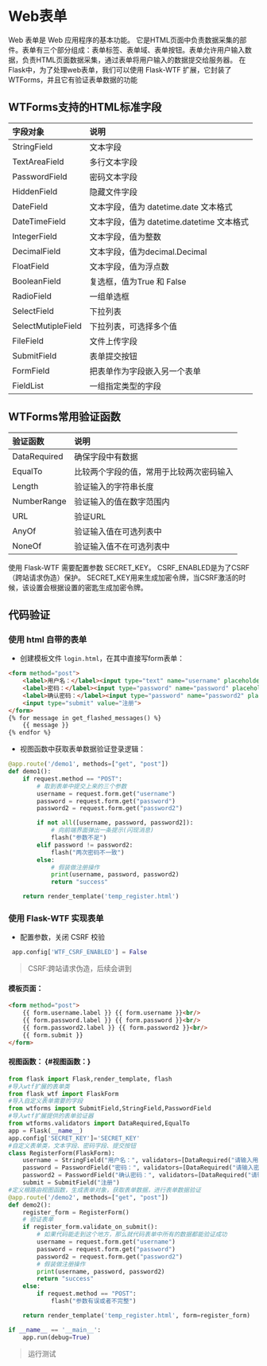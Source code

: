 # Web表单

Web 表单是 Web 应用程序的基本功能。
它是HTML页面中负责数据采集的部件。表单有三个部分组成：表单标签、表单域、表单按钮。表单允许用户输入数据，负责HTML页面数据采集，通过表单将用户输入的数据提交给服务器。
在Flask中，为了处理web表单，我们可以使用 Flask-WTF 扩展，它封装了 WTForms，并且它有验证表单数据的功能
## WTForms支持的HTML标准字段
| 字段对象 | 说明 |
| :--- | :--- |
| StringField | 文本字段 |
| TextAreaField | 多行文本字段 |
| PasswordField | 密码文本字段 |
| HiddenField | 隐藏文件字段 |
| DateField | 文本字段，值为 datetime.date 文本格式 |
| DateTimeField | 文本字段，值为 datetime.datetime 文本格式 |
| IntegerField | 文本字段，值为整数 |
| DecimalField | 文本字段，值为decimal.Decimal |
| FloatField | 文本字段，值为浮点数 |
| BooleanField | 复选框，值为True 和 False |
| RadioField | 一组单选框 |
| SelectField | 下拉列表 |
| SelectMutipleField | 下拉列表，可选择多个值 |
| FileField | 文件上传字段 |
| SubmitField | 表单提交按钮 |
| FormField | 把表单作为字段嵌入另一个表单 |
| FieldList | 一组指定类型的字段 |
## WTForms常用验证函数
| 验证函数 | 说明 |
| :--- | :--- |
| DataRequired | 确保字段中有数据 |
| EqualTo | 比较两个字段的值，常用于比较两次密码输入 |
| Length | 验证输入的字符串长度 |
| NumberRange | 验证输入的值在数字范围内 |
| URL | 验证URL |
| AnyOf | 验证输入值在可选列表中 |
| NoneOf | 验证输入值不在可选列表中 |
使用 Flask-WTF 需要配置参数 SECRET\_KEY。
CSRF\_ENABLED是为了CSRF（跨站请求伪造）保护。 SECRET\_KEY用来生成加密令牌，当CSRF激活的时候，该设置会根据设置的密匙生成加密令牌。
## 代码验证
### 使用 html 自带的表单
- 创建模板文件 `login.html`，在其中直接写form表单：
```html
<form method="post">
    <label>用户名：</label><input type="text" name="username" placeholder="请输入用户名"><br/>
    <label>密码：</label><input type="password" name="password" placeholder="请输入密码"><br/>
    <label>确认密码：</label><input type="password" name="password2" placeholder="请输入确认密码"><br/>
    <input type="submit" value="注册">
</form>
{% for message in get_flashed_messages() %}
    {{ message }}
{% endfor %}
```
- 视图函数中获取表单数据验证登录逻辑：
```python
@app.route('/demo1', methods=["get", "post"])
def demo1():
    if request.method == "POST":
        # 取到表单中提交上来的三个参数
        username = request.form.get("username")
        password = request.form.get("password")
        password2 = request.form.get("password2")

        if not all([username, password, password2]):
            # 向前端界面弹出一条提示(闪现消息)
            flash("参数不足")
        elif password != password2:
            flash("两次密码不一致")
        else:
            # 假装做注册操作
            print(username, password, password2)
            return "success"

    return render_template('temp_register.html')	
```
### 使用 Flask-WTF 实现表单

- 配置参数，关闭 CSRF 校验
```python
 app.config['WTF_CSRF_ENABLED'] = False
```
> CSRF:跨站请求伪造，后续会讲到
#### 模板页面：
```html
<form method="post">
    {{ form.username.label }} {{ form.username }}<br/>
    {{ form.password.label }} {{ form.password }}<br/>
    {{ form.password2.label }} {{ form.password2 }}<br/>
    {{ form.submit }}
</form>
```
#### 视图函数： {#视图函数：}

```python
from flask import Flask,render_template, flash
#导入wtf扩展的表单类
from flask_wtf import FlaskForm
#导入自定义表单需要的字段
from wtforms import SubmitField,StringField,PasswordField
#导入wtf扩展提供的表单验证器
from wtforms.validators import DataRequired,EqualTo
app = Flask(__name__)
app.config['SECRET_KEY']='SECRET_KEY'
#自定义表单类，文本字段、密码字段、提交按钮
class RegisterForm(FlaskForm):
    username = StringField("用户名：", validators=[DataRequired("请输入用户名")], render_kw={"placeholder": "请输入用户名"})
    password = PasswordField("密码：", validators=[DataRequired("请输入密码")])
    password2 = PasswordField("确认密码：", validators=[DataRequired("请输入确认密码"), EqualTo("password", "两次密码不一致")])
    submit = SubmitField("注册")
#定义根路由视图函数，生成表单对象，获取表单数据，进行表单数据验证
@app.route('/demo2', methods=["get", "post"])
def demo2():
    register_form = RegisterForm()
    # 验证表单
    if register_form.validate_on_submit():
        # 如果代码能走到这个地方，那么就代码表单中所有的数据都能验证成功
        username = request.form.get("username")
        password = request.form.get("password")
        password2 = request.form.get("password2")
        # 假装做注册操作
        print(username, password, password2)
        return "success"
    else:
        if request.method == "POST":
            flash("参数有误或者不完整")

    return render_template('temp_register.html', form=register_form)

if __name__ == '__main__':
    app.run(debug=True)
```

> 运行测试

